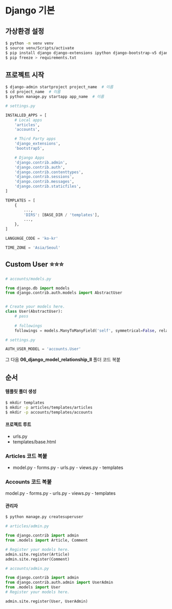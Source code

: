 # Django 기본



## 가상환경 설정

```bash
$ python -m venv venv
$ source venv/Scripts/activate
$ pip install django django-extensions ipython django-bootstrap-v5 djangorestframework django-seed pip install drf-yasg   
$ pip freeze > requirements.txt
```



## 프로젝트 시작

```bash
$ django-admin startproject project_name  # 이름
$ cd project_name  # 이름
$ python manage.py startapp app_name  # 이름
```

```python
# settings.py

INSTALLED_APPS = [
    # Local apps
    'articles',
    'accounts',

    # Third Party apps
    'django_extensions',
    'bootstrap5',

    # Django Apps
    'django.contrib.admin',
    'django.contrib.auth',
    'django.contrib.contenttypes',
    'django.contrib.sessions',
    'django.contrib.messages',
    'django.contrib.staticfiles',
]

TEMPLATES = [
    {
        ...,
        'DIRS': [BASE_DIR / 'templates'],
        ...,
    },
]

LANGUAGE_CODE = 'ko-kr'

TIME_ZONE = 'Asia/Seoul'
```



## Custom User ⭐⭐⭐

```python
# accounts/models.py

from django.db import models
from django.contrib.auth.models import AbstractUser


# Create your models here.
class User(AbstractUser):
    # pass
    
    # followings
    followings = models.ManyToManyField('self', symmetrical=False, related_name='followers')
```

```python
# settings.py

AUTH_USER_MODEL = 'accounts.User'
```



그 다음 **06_django_model_relationship_ll** 폴더 코드 복붙



## 순서

#### 템플릿 폴더 생성

```bash
$ mkdir templates
$ mkdir -p articles/templates/articles
$ mkdir -p accounts/templates/accounts
```



#### 프로젝트 루트

- urls.py
- templates/base.html



### Articles 코드 복붙

- model.py - forms.py - urls.py - views.py - templates



### Accounts 코드 복붙

model.py - forms.py - urls.py - views.py - templates



#### 관리자

```bash
$ python manage.py createsuperuser
```

```python
# articles/admin.py

from django.contrib import admin
from .models import Article, Comment

# Register your models here.
admin.site.register(Article)
admin.site.register(Comment)
```

```python
# accounts/admin.py

from django.contrib import admin
from django.contrib.auth.admin import UserAdmin
from .models import User
# Register your models here.

admin.site.register(User, UserAdmin)
```

